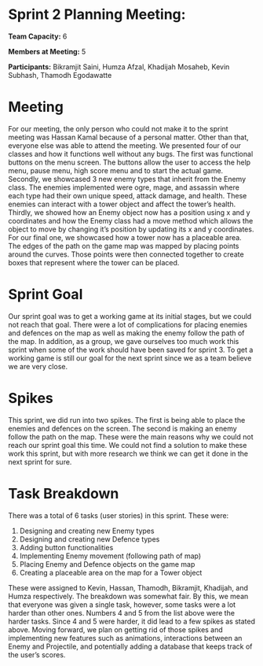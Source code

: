 # Sprint 2 Planning Meeting:

**Team Capacity:** 6

**Members at Meeting:** 5

**Participants:** Bikramjit Saini, Humza Afzal, 
   Khadijah Mosaheb, Kevin Subhash, 
   Thamodh Egodawatte

# Meeting 

For our meeting, the only person who could not make it to the sprint meeting was Hassan Kamal because of a personal matter. Other than that, everyone else was able to attend the meeting. We presented four of our classes and how it functions well without any bugs. The first was functional buttons on the menu screen. The buttons allow the user to access the help menu, pause menu, high score menu and to start the actual game. Secondly, we showcased 3 new enemy types that inherit from the Enemy class. The enemies implemented were ogre, mage, and assassin where each type had their own unique speed, attack damage, and health. These enemies can interact with a tower object and affect the tower’s health. Thirdly, we showed how an Enemy object now has a position using x and y coordinates and how the Enemy class had a move method which allows the object to move by changing it’s position by updating its x and y coordinates. For our final one, we showcased how a tower now has a placeable area. The edges of the path on the game map was mapped by placing points around the curves. Those points were then connected together to create boxes that represent where the tower can be placed. 

# Sprint Goal

Our sprint goal was to get a working game at its initial stages, but we could not reach that goal. There were a lot of complications for placing enemies and defences on the map as well as making the enemy follow the path of the map. In addition, as a group, we gave ourselves too much work this sprint when some of the work should have been saved for sprint 3. To get a working game is still our goal for the next sprint since we as a team believe we are very close.

# Spikes

This sprint, we did run into two spikes. The first is being able to place the enemies and defences on the screen. The second is making an enemy follow the path on the map. These were the main reasons why we could not reach our sprint goal this time. We could not find a solution to make these work this sprint, but with more research we think we can get it done in the next sprint for sure.

# Task Breakdown
There was a total of 6 tasks (user stories) in this sprint. These were:
1)	Designing and creating new Enemy types
2)	Designing and creating new Defence types
3)	Adding button functionalities 
4)	Implementing Enemy movement (following path of map)
5)	Placing Enemy and Defence objects on the game map
6)	Creating a placeable area on the map for a Tower object

These were assigned to Kevin, Hassan, Thamodh, Bikramjit, Khadijah, and Humza respectively. The breakdown was somewhat fair. By this, we mean that everyone was given a single task, however, some tasks were a lot harder than other ones. Numbers 4 and 5 from the list above were the harder tasks. Since 4 and 5 were harder, it did lead to a few spikes as stated above. Moving forward, we plan on getting rid of those spikes and implementing new features such as animations, interactions between an Enemy and Projectile, and potentially adding a database that keeps track of the user’s scores.

